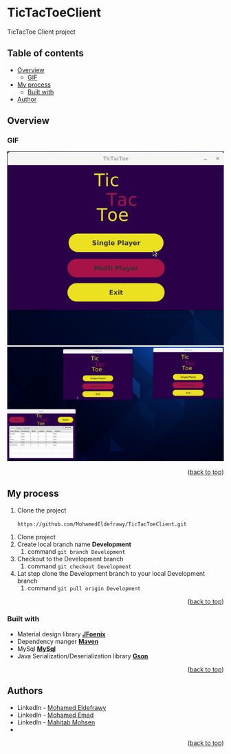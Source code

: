# TicTacToeClient
TicTacToe Client project

## Table of contents

- [Overview](#overview)
    - [GIF](#GIF)
- [My process](#my-process)
    - [Built with](#built-with)
- [Author](#authors)

## Overview

### GIF


![screen-gif](./src/main/resources/Deployment/Client-Single.gif)
![screen-gif](./src/main/resources/Deployment/Client-Multi.gif)

<p align="right">(<a href="#top">back to top</a>)</p>

## My process
1) Clone the project

   ``` https://github.com/MohamedEldefrawy/TicTacToeClient.git ```

1. Clone project
2. Create local branch name **Development**
    1. command  ```git branch Development ```
3. Checkout to the Development branch
    1. command ```git checkout Development```
4. Lat step clone the Development branch to your local Development branch
    1. command ```git pull origin Development```
<p align="right">(<a href="#top">back to top</a>)</p>

### Built with

- Material design library **[JFoenix](http://www.jfoenix.com/)**
- Dependency manger **[Maven](https://maven.apache.org/)**
- MySql  **[MySql](https://dev.mysql.com/downloads/connector/j/)**
- Java Serialization/Deserialization library **[Gson](https://github.com/google/gson)**

<p align="right">(<a href="#top">back to top</a>)</p>

## Authors


* LinkedIn - [Mohamed Eldefrawy](https://www.linkedin.com/in/mohamedeldefrawy)
* LinkedIn - [Mohamed Emad](https://www.linkedin.com/in/mohamed-emad-528570b1)
* LinkedIn - [Mahitab Mohsen](https://www.linkedin.com/in/mahitab-mohsen-5446401bb/)
* 

<p align="right">(<a href="#top">back to top</a>)</p>